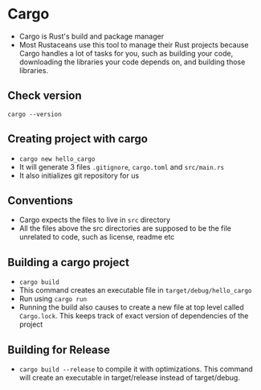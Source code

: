 # Cargo

- Cargo is Rust's build and package manager
-  Most Rustaceans use this tool to manage their Rust projects because Cargo handles a lot of tasks for you, such as building your code, downloading the libraries your code depends on, and building those libraries. 


## Check version
`cargo --version`

## Creating project with cargo
- `cargo new hello_cargo`
- It will generate 3 files `.gitignore`, `cargo.toml` and `src/main.rs`
- It also initializes git repository for us

## Conventions
- Cargo expects the files to live in `src` directory
- All the files above the src directories are supposed to be the file unrelated to code, such as license, readme etc

## Building a cargo project
- `cargo build`
- This command creates an executable file in `target/debug/hello_cargo`
- Run using `cargo run`
- Running the build also causes to create a new file at top level called `Cargo.lock`. This keeps track of exact version
of dependencies of the project

## Building for Release
- `cargo build --release` to compile it with optimizations. This command will create an executable in target/release 
instead of target/debug.